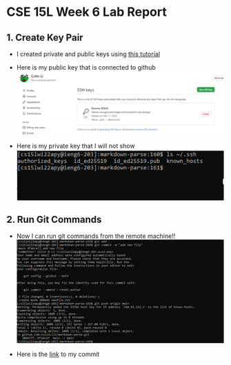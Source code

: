 # CSE 15L Week 6 Lab Report

## 1. Create Key Pair
* I created private and public keys using [this tutorial](https://docs.github.com/en/authentication/connecting-to-github-with-ssh/adding-a-new-ssh-key-to-your-github-account)

* Here is my public key that is connected to github
![Image](./week6report/publicKey.png)

* Here is my private key that I will not show
![Image](./week6report/privatekey.png)

## 2. Run Git Commands
* Now I can run git commands from the remote machine!!
![Image](./week6report/git.png)

* Here is the [link](https://github.com/ColinLi33/markdown-parse/commit/9fabce720aa1da9c29ff85a787369c32fe51792d) to my commit